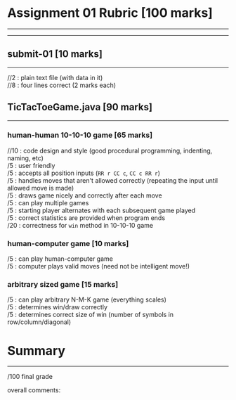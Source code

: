 # Assignment 01 Rubric [100 marks]
---
---

## submit-01 [10 marks]
---

//2 : plain text file (with data in it)  
//8 : four lines correct (2 marks each)  


## TicTacToeGame.java [90 marks]
---

### human-human 10-10-10 game [65 marks]

//10 : code design and style (good procedural programming, indenting, naming, etc)  
/5 : user friendly   
/5 : accepts all position inputs (`RR r CC c`, `CC c RR r`)  
/5 : handles moves that aren't allowed correctly (repeating the input until allowed move is made)  
/5 : draws game nicely and correctly after each move  
/5 : can play multiple games  
/5 : starting player alternates with each subsequent game played  
/5 : correct statistics are provided when program ends  
/20 : correctness for `win` method in 10-10-10 game  



### human-computer game [10 marks]


/5 : can play human-computer game   
/5 : computer plays valid moves (need not be intelligent move!)  


### arbitrary sized game [15 marks]  

/5 : can play arbitrary N-M-K game (everything scales)  
/5 : determines win/draw correctly  
/5 : determines correct size of win (number of symbols in row/column/diagonal)    




# Summary
---

/100 final grade  

overall comments: 